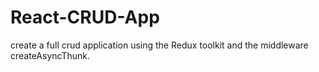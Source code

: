 # React-CRUD-App
create a full crud application using the Redux toolkit and the middleware createAsyncThunk.
